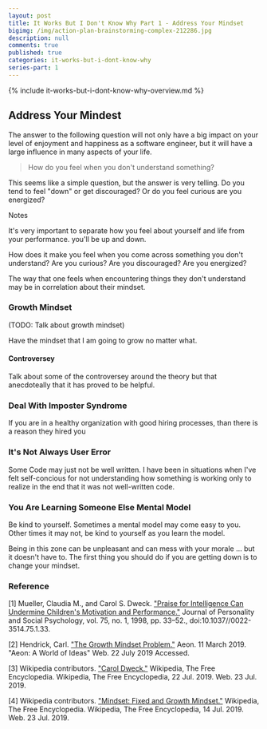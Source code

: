```yaml
---
layout: post
title: It Works But I Don't Know Why Part 1 - Address Your Mindset
bigimg: /img/action-plan-brainstorming-complex-212286.jpg
description: null
comments: true
published: true
categories: it-works-but-i-dont-know-why
series-part: 1
---
```


{% include it-works-but-i-dont-know-why-overview.md %}

## Address Your Mindest

The answer to the following question will not only have a big impact on your level of enjoyment and happiness as a software engineer, but it will have a large influence in many aspects of your life.

> How do you feel when you don't understand something?

This seems like a simple question, but the answer is very telling.  Do you tend to feel "down" or get discouraged?  Or do you feel curious are you energized?

Notes


It's very important to separate how you feel about yourself and life from your performance.  you'll be up and down.


How does it make you feel when you come across something you don't understand?  Are you curious?  Are you discouraged?  Are you energized?

The way that one feels when encountering things they don't understand may be in correlation about their mindset.

### Growth Mindset
(TODO: Talk about growth mindset)

Have the mindset that I am going to grow no matter what.

#### Controversey
Talk about some of the controversey around the theory but that anecdoteally that it has proved to be helpful.

### Deal With Imposter Syndrome
If you are in a healthy organization with good hiring processes, than there is a reason they hired you

### It's Not Always User Error
Some Code may just not be well written.  I have been in situations when I've felt self-concious for not understanding how something is working only to realize in the end that it was not well-written code.

### You Are Learning Someone Else Mental Model
Be kind to yourself.  Sometimes a mental model may come easy to you.  Other times it may not, be kind to yourself as you learn the model.


Being in this zone can be unpleasant and can mess with your morale ... but it doesn't have to.  The first thing you should do if you are getting down is to change your mindset.




### Reference
[<a name="growth-mindset-paper">1</a>] Mueller, Claudia M., and Carol S. Dweck. ["Praise for Intelligence Can Undermine Children's Motivation and Performance."][growth-mindset-paper] Journal of Personality and Social Psychology, vol. 75, no. 1, 1998, pp. 33–52., doi:10.1037//0022-3514.75.1.33.

[<a name="growth-mindset-problem">2</a>] Hendrick, Carl. ["The Growth Mindset Problem."][growth-mindset-problem] Aeon. 11 March 2019. "Aeon: A World of Ideas" Web. 22 July 2019 Accessed.

[<a name="growth-mindset-problem">3</a>] Wikipedia contributors. ["Carol Dweck."][carol-dweck-wikipedia] Wikipedia, The Free Encyclopedia. Wikipedia, The Free Encyclopedia, 22 Jul. 2019. Web. 23 Jul. 2019.

[<a name="fixed-and-growth-mindset-wikipedia">4</a>] Wikipedia contributors. ["Mindset: Fixed and Growth Mindset."][fixed-and-growth-mindset-wikipedia] Wikipedia, The Free Encyclopedia. Wikipedia, The Free Encyclopedia, 14 Jul. 2019. Web. 23 Jul. 2019.

[growth-mindset-paper]: http://citeseerx.ist.psu.edu/viewdoc/download;jsessionid=A31638AF1453BD81DFF19E08321F396D?doi=10.1.1.477.4297&rep=rep1&type=pdf
[growth-mindset-problem]: https://aeon.co/essays/schools-love-the-idea-of-a-growth-mindset-but-does-it-work
[carol-dweck-wikipedia]:https://en.wikipedia.org/wiki/Carol_Dweck
[fixed-and-growth-mindset-wikipedia]: https://en.wikipedia.org/wiki/Mindset#Fixed_and_growth
